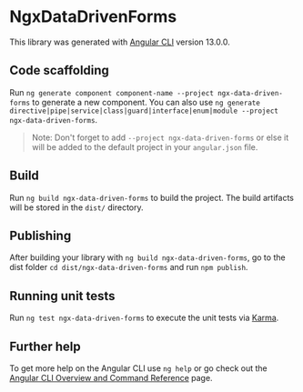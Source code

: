 # NgxDataDrivenForms

This library was generated with [Angular CLI](https://github.com/angular/angular-cli) version 13.0.0.

## Code scaffolding

Run `ng generate component component-name --project ngx-data-driven-forms` to generate a new component. You can also use `ng generate directive|pipe|service|class|guard|interface|enum|module --project ngx-data-driven-forms`.
> Note: Don't forget to add `--project ngx-data-driven-forms` or else it will be added to the default project in your `angular.json` file. 

## Build

Run `ng build ngx-data-driven-forms` to build the project. The build artifacts will be stored in the `dist/` directory.

## Publishing

After building your library with `ng build ngx-data-driven-forms`, go to the dist folder `cd dist/ngx-data-driven-forms` and run `npm publish`.

## Running unit tests

Run `ng test ngx-data-driven-forms` to execute the unit tests via [Karma](https://karma-runner.github.io).

## Further help

To get more help on the Angular CLI use `ng help` or go check out the [Angular CLI Overview and Command Reference](https://angular.io/cli) page.
